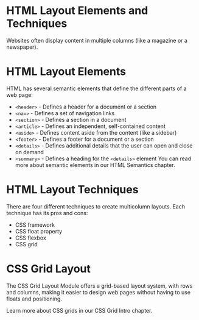 # HTML Layout Elements and Techniques

Websites often display content in multiple columns (like a magazine or a newspaper).

# HTML Layout Elements

HTML has several semantic elements that define the different parts of a web page:

- `<header>` - Defines a header for a document or a section
- `<nav>` - Defines a set of navigation links
- `<section>` - Defines a section in a document
- `<article>` - Defines an independent, self-contained content
- `<aside>` - Defines content aside from the content (like a sidebar)
- `<footer>` - Defines a footer for a document or a section
- `<details>` - Defines additional details that the user can open and close on demand
- `<summary>` - Defines a heading for the `<details>` element
  You can read more about semantic elements in our HTML Semantics chapter.

# HTML Layout Techniques

There are four different techniques to create multicolumn layouts. Each technique has its pros and cons:

- CSS framework
- CSS float property
- CSS flexbox
- CSS grid

# CSS Grid Layout

The CSS Grid Layout Module offers a grid-based layout system, with rows and columns, making it easier to design web pages without having to use floats and positioning.

Learn more about CSS grids in our CSS Grid Intro chapter.
